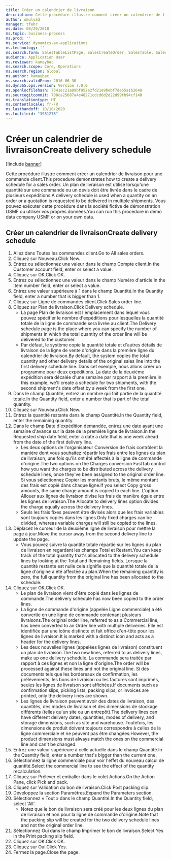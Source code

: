 ```yaml
---
title: Créer un calendrier de livraison
description: Cette procédure illustre comment créer un calendrier de livraison pour une commande client.
author: omulvad
manager: tfehr
ms.date: 08/29/2018
ms.topic: business-process
ms.prod: ''
ms.service: dynamics-ax-applications
ms.technology: ''
ms.search.form: SalesTableListPage, SalesCreateOrder, SalesTable, SalesDeliverySchedule, SalesEditLines,  SrsReportViewerForm
audience: Application User
ms.reviewer: kamaybac
ms.search.scope: Core, Operations
ms.search.region: Global
ms.author: kamaybac
ms.search.validFrom: 2016-06-30
ms.dyn365.ops.version: Version 7.0.0
ms.openlocfilehash: 7341ec21a89bf952e2fd21e9bebf7de65a1b2648
ms.sourcegitcommit: 708ca25687a4e48271cdcd6d2d22d99fb94cf140
ms.translationtype: HT
ms.contentlocale: fr-FR
ms.lasthandoff: 10/10/2020
ms.locfileid: "3981278"
---
```

# <a name="create-delivery-schedule"></a><span data-ttu-id="0e2f4-103">Créer un calendrier de livraison</span><span class="sxs-lookup"><span data-stu-id="0e2f4-103">Create delivery schedule</span></span>

[!include [banner](../../includes/banner.md)]

<span data-ttu-id="0e2f4-104">Cette procédure illustre comment créer un calendrier de livraison pour une commande client.</span><span class="sxs-lookup"><span data-stu-id="0e2f4-104">This procedure demonstrates how to create a delivery schedule for a sales order.</span></span> <span data-ttu-id="0e2f4-105">Un plan de livraison est utilisé lorsqu'une quantité sur une commande ou un devis doit être livrée dans le cadre de plusieurs expéditions.</span><span class="sxs-lookup"><span data-stu-id="0e2f4-105">A delivery schedule is used when a quantity on an order or a quotation is requested to be delivered in multiple shipments.</span></span> <span data-ttu-id="0e2f4-106">Vous pouvez exécuter cette procédure dans la société fictive de démonstration USMF ou utiliser vos propres données.</span><span class="sxs-lookup"><span data-stu-id="0e2f4-106">You can run this procedure in demo data company USMF or on your own data.</span></span>


## <a name="create-delivery-schedule"></a><span data-ttu-id="0e2f4-107">Créer un calendrier de livraison</span><span class="sxs-lookup"><span data-stu-id="0e2f4-107">Create delivery schedule</span></span>
1. <span data-ttu-id="0e2f4-108">Allez dans Toutes les commandes client.</span><span class="sxs-lookup"><span data-stu-id="0e2f4-108">Go to All sales orders.</span></span>
2. <span data-ttu-id="0e2f4-109">Cliquez sur Nouveau.</span><span class="sxs-lookup"><span data-stu-id="0e2f4-109">Click New.</span></span>
3. <span data-ttu-id="0e2f4-110">Entrez ou sélectionnez une valeur dans le champ Compte client.</span><span class="sxs-lookup"><span data-stu-id="0e2f4-110">In the Customer account field, enter or select a value.</span></span>
4. <span data-ttu-id="0e2f4-111">Cliquez sur OK.</span><span class="sxs-lookup"><span data-stu-id="0e2f4-111">Click OK.</span></span>
5. <span data-ttu-id="0e2f4-112">Entrez ou sélectionnez une valeur dans le champ Numéro d'article.</span><span class="sxs-lookup"><span data-stu-id="0e2f4-112">In the Item number field, enter or select a value.</span></span>
6. <span data-ttu-id="0e2f4-113">Entrez une valeur supérieure à 1 dans le champ Quantité.</span><span class="sxs-lookup"><span data-stu-id="0e2f4-113">In the Quantity field, enter a number that is bigger than 1.</span></span>
7. <span data-ttu-id="0e2f4-114">Cliquez sur Ligne de commandes client.</span><span class="sxs-lookup"><span data-stu-id="0e2f4-114">Click Sales order line.</span></span>
8. <span data-ttu-id="0e2f4-115">Cliquez sur Plan de livraison.</span><span class="sxs-lookup"><span data-stu-id="0e2f4-115">Click Delivery schedule.</span></span>
    * <span data-ttu-id="0e2f4-116">La page Plan de livraison est l'emplacement dans lequel vous pouvez spécifier le nombre d'expéditions pour lesquelles la quantité totale de la ligne de commande sera livrée au client.</span><span class="sxs-lookup"><span data-stu-id="0e2f4-116">The Delivery schedule page is the place where you can specify the number of shipments in which the total quantity of the order line will be delivered to the customer.</span></span>    
    * <span data-ttu-id="0e2f4-117">Par défaut, le système copie la quantité totale et d'autres détails de livraison de la ligne de vente d'origine dans la première ligne du calendrier de livraison.</span><span class="sxs-lookup"><span data-stu-id="0e2f4-117">By default, the system copies the total quantity and other delivery details of the original sales line into the first delivery schedule line.</span></span> <span data-ttu-id="0e2f4-118">Dans cet exemple, nous allons créer un programme pour deux expéditions. La date de la deuxième expédition sera décalée d'une semaine par rapport à la première.</span><span class="sxs-lookup"><span data-stu-id="0e2f4-118">In this example, we'll create a schedule for two shipments, with the second shipment's date offset by a week from the first one.</span></span>  
9. <span data-ttu-id="0e2f4-119">Dans le champ Quantité, entrez un nombre qui fait partie de la quantité totale.</span><span class="sxs-lookup"><span data-stu-id="0e2f4-119">In the Quantity field, enter a number that is part of the total quantity.</span></span>
10. <span data-ttu-id="0e2f4-120">Cliquez sur Nouveau.</span><span class="sxs-lookup"><span data-stu-id="0e2f4-120">Click New.</span></span>
11. <span data-ttu-id="0e2f4-121">Entrez la quantité restante dans le champ Quantité.</span><span class="sxs-lookup"><span data-stu-id="0e2f4-121">In the Quantity field, enter the remaining quantity.</span></span>
12. <span data-ttu-id="0e2f4-122">Dans le champ Date d'expédition demandée, entrez une date ayant une semaine d'avance sur la date de la première ligne de livraison.</span><span class="sxs-lookup"><span data-stu-id="0e2f4-122">In the Requested ship date field, enter a date a date that is one week ahead from the date of the first delivery line.</span></span>
    * <span data-ttu-id="0e2f4-123">Les deux options de l'organisateur Conversion de frais contrôlent la manière dont vous souhaitez répartir les frais entre les lignes du plan de livraison, une fois qu'ils ont été affectés à la ligne de commande d'origine.</span><span class="sxs-lookup"><span data-stu-id="0e2f4-123">The two options on the Charges conversion FastTab control how you want the charges to be distributed across the delivery schedule lines, once they've been assigned to the original order line.</span></span> <span data-ttu-id="0e2f4-124">Si vous sélectionnez Copier les montants bruts, le même montant des frais est copié dans chaque ligne.</span><span class="sxs-lookup"><span data-stu-id="0e2f4-124">If you select Copy gross amounts, the same charge amount is copied to each line.</span></span> <span data-ttu-id="0e2f4-125">L'option Allouer aux lignes de livraison divise les frais de manière égale entre les lignes de livraison.</span><span class="sxs-lookup"><span data-stu-id="0e2f4-125">The Allocate to delivery lines option divides the charge equally across the delivery lines.</span></span>  
    * <span data-ttu-id="0e2f4-126">Seuls les frais fixes peuvent être divisés alors que les frais variables sont toujours copiés dans les lignes.</span><span class="sxs-lookup"><span data-stu-id="0e2f4-126">Only fixed charges can be divided, whereas variable charges will still be copied to the lines.</span></span>  
13. <span data-ttu-id="0e2f4-127">Déplacez le curseur de la deuxième ligne de livraison pour mettre la page à jour.</span><span class="sxs-lookup"><span data-stu-id="0e2f4-127">Move the cursor away from the second delivery line to update the page.</span></span>
    * <span data-ttu-id="0e2f4-128">Vous pouvez suivre la quantité totale répartie sur les lignes du plan de livraison en regardant les champs Total et Restant.</span><span class="sxs-lookup"><span data-stu-id="0e2f4-128">You can keep track of the total quantity that's allocated to the delivery schedule lines by looking at the Total and Remaining fields.</span></span> <span data-ttu-id="0e2f4-129">Lorsque la quantité restante est nulle cela signifie que la quantité totale de la ligne d'origine a été affectée au plan.</span><span class="sxs-lookup"><span data-stu-id="0e2f4-129">When the remaining quantity is zero, the full quantity from the original line has been allocated to the schedule.</span></span>   
14. <span data-ttu-id="0e2f4-130">Cliquez sur OK.</span><span class="sxs-lookup"><span data-stu-id="0e2f4-130">Click OK.</span></span>
    * <span data-ttu-id="0e2f4-131">Le plan de livraison vient d'être copié dans les lignes de commande.</span><span class="sxs-lookup"><span data-stu-id="0e2f4-131">The delivery schedule has now been copied to the order lines.</span></span>   
    * <span data-ttu-id="0e2f4-132">La ligne de commande d'origine (appelée Ligne commerciale) a été convertie en une ligne de commande contenant plusieurs livraisons.</span><span class="sxs-lookup"><span data-stu-id="0e2f4-132">The original order line, referred to as a Commercial line, has been converted to an Order line with multiple deliveries.</span></span> <span data-ttu-id="0e2f4-133">Elle est identifiée par une icône distincte et fait office d'en-tête pour les lignes de livraison.</span><span class="sxs-lookup"><span data-stu-id="0e2f4-133">It is marked with a distinct icon and acts as a header for the delivery lines.</span></span>  
    * <span data-ttu-id="0e2f4-134">Les deux nouvelles lignes (appelées lignes de livraison) constituent un plan de livraison.</span><span class="sxs-lookup"><span data-stu-id="0e2f4-134">The two new lines, referred to as delivery lines, make up one delivery schedule.</span></span> <span data-ttu-id="0e2f4-135">La commande sera traitée par rapport à ces lignes et non la ligne d'origine.</span><span class="sxs-lookup"><span data-stu-id="0e2f4-135">The order will be processed against these lines and not the original line.</span></span> <span data-ttu-id="0e2f4-136">Si des documents tels que les bordereaux de confirmation, les prélèvements, les bons de livraison ou les factures sont imprimés, seules les lignes de livraison sont affichées.</span><span class="sxs-lookup"><span data-stu-id="0e2f4-136">If documents such as confirmation slips, picking lists, packing slips, or invoices are printed, only the delivery lines are shown.</span></span>   
    * <span data-ttu-id="0e2f4-137">Les lignes de livraison peuvent avoir des dates de livraison, des quantités, des modes de livraison et des dimensions de stockage différents (telles qu'un site ou un entrepôt).</span><span class="sxs-lookup"><span data-stu-id="0e2f4-137">The delivery lines can have different delivery dates, quantities, modes of delivery, and storage dimensions, such as site and warehouse.</span></span> <span data-ttu-id="0e2f4-138">Toutefois, les dimensions de produit doivent toujours correspondre à celles de la ligne commerciale et ne peuvent pas être changées.</span><span class="sxs-lookup"><span data-stu-id="0e2f4-138">However, the product dimensions must always match the ones on the commercial line and can't be changed.</span></span>  
15. <span data-ttu-id="0e2f4-139">Entrez une valeur supérieure à celle actuelle dans le champ Quantité.</span><span class="sxs-lookup"><span data-stu-id="0e2f4-139">In the Quantity field, enter a number that's bigger than the current one.</span></span>
16. <span data-ttu-id="0e2f4-140">Sélectionnez la ligne commerciale pour voir l'effet du nouveau calcul de quantité.</span><span class="sxs-lookup"><span data-stu-id="0e2f4-140">Select the commercial line to see the effect of the quantity recalculation.</span></span>
17. <span data-ttu-id="0e2f4-141">Cliquez sur Prélever et emballer dans le volet Actions.</span><span class="sxs-lookup"><span data-stu-id="0e2f4-141">On the Action Pane, click Pick and pack.</span></span>
18. <span data-ttu-id="0e2f4-142">Cliquez sur Validation du bon de livraison.</span><span class="sxs-lookup"><span data-stu-id="0e2f4-142">Click Post packing slip.</span></span>
19. <span data-ttu-id="0e2f4-143">Développez la section Paramètres.</span><span class="sxs-lookup"><span data-stu-id="0e2f4-143">Expand the Parameters section.</span></span>
20. <span data-ttu-id="0e2f4-144">Sélectionnez « Tout » dans le champ Quantité.</span><span class="sxs-lookup"><span data-stu-id="0e2f4-144">In the Quantity field, select 'All'.</span></span>
    * <span data-ttu-id="0e2f4-145">Notez que le bon de livraison sera créé pour les deux lignes du plan de livraison et non pour la ligne de commande d'origine.</span><span class="sxs-lookup"><span data-stu-id="0e2f4-145">Note that the packing slip will be created for the two delivery schedule lines and not the original order line.</span></span>  
21. <span data-ttu-id="0e2f4-146">Sélectionnez Oui dans le champ Imprimer le bon de livraison.</span><span class="sxs-lookup"><span data-stu-id="0e2f4-146">Select Yes in the Print packing slip field.</span></span>
22. <span data-ttu-id="0e2f4-147">Cliquez sur OK.</span><span class="sxs-lookup"><span data-stu-id="0e2f4-147">Click OK.</span></span>
23. <span data-ttu-id="0e2f4-148">Cliquez sur Oui.</span><span class="sxs-lookup"><span data-stu-id="0e2f4-148">Click Yes.</span></span>
24. <span data-ttu-id="0e2f4-149">Fermez la page.</span><span class="sxs-lookup"><span data-stu-id="0e2f4-149">Close the page.</span></span>
